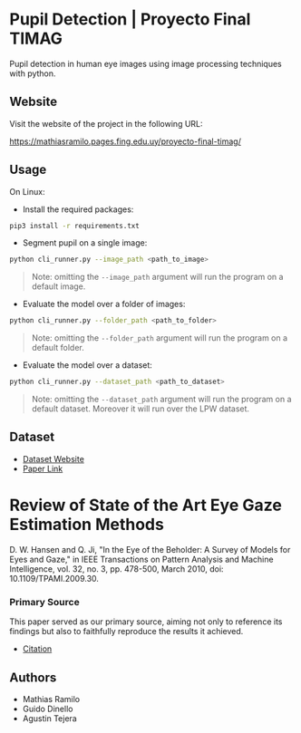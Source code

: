 # Pupil Detection | Proyecto Final TIMAG

Pupil detection in human eye images using image processing techniques with python.

## Website

Visit the website of the project in the following URL:

https://mathiasramilo.pages.fing.edu.uy/proyecto-final-timag/

## Usage

On Linux:

-   Install the required packages:

```bash
pip3 install -r requirements.txt
```

-   Segment pupil on a single image:

```bash
python cli_runner.py --image_path <path_to_image>
```

> Note: omitting the `--image_path` argument will run the program on a default image.

-   Evaluate the model over a folder of images:

```bash
python cli_runner.py --folder_path <path_to_folder>
```

> Note: omitting the `--folder_path` argument will run the program on a default folder.

-   Evaluate the model over a dataset:

```bash
python cli_runner.py --dataset_path <path_to_dataset>
```

> Note: omitting the `--dataset_path` argument will run the program on a default dataset. Moreover it will run over the LPW dataset.

## Dataset

-   [Dataset Website](https://www.mpi-inf.mpg.de/departments/computer-vision-and-machine-learning/research/gaze-based-human-computer-interaction/labelled-pupils-in-the-wild-lpw)
-   [Paper Link](https://arxiv.org/pdf/1511.05768.pdf)

# Review of State of the Art Eye Gaze Estimation Methods

D. W. Hansen and Q. Ji, "In the Eye of the Beholder: A Survey of Models for Eyes and Gaze," in IEEE Transactions on Pattern Analysis and Machine Intelligence, vol. 32, no. 3, pp. 478-500, March 2010, doi: 10.1109/TPAMI.2009.30.

### Primary Source

This paper served as our primary source, aiming not only to reference its findings but also to faithfully reproduce the results it achieved.

-   [Citation](https://www.hci.uni-tuebingen.de/assets/pdf/publications/WTCKWE092015.pdf)

## Authors

-   Mathias Ramilo
-   Guido Dinello
-   Agustin Tejera
